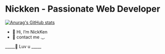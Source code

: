 # Nickken - Passionate Web Developer

[![Anurag's GitHub stats](https://github-readme-stats.vercel.app/api?username=nickken253&theme=tokyonight)](https://www.linkedin.com/in/hoanganhnickken/)

- 👋 Hi, I’m NickKen
- 👀 contact me ._.

_____💞️ Luv u _____


<!---
nickken253/nickken253 is a ✨ special ✨ repository because its `README.md` (this file) appears on your GitHub profile.
You can click the Preview link to take a look at your changes.
--->
